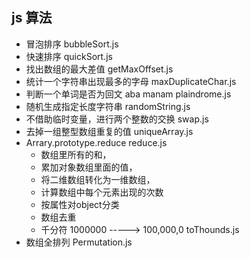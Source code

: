 ## js 算法 

* 冒泡排序 bubbleSort.js
* 快速排序 quickSort.js
* 找出数组的最大差值 getMaxOffset.js
* 统计一个字符串出现最多的字母 maxDuplicateChar.js
* 判断一个单词是否为回文 aba manam plaindrome.js
* 随机生成指定长度字符串 randomString.js
* 不借助临时变量，进行两个整数的交换 swap.js
* 去掉一组整型数组重复的值 uniqueArray.js
* Arrary.prototype.reduce reduce.js
  * 数组里所有的和， 
  * 累加对象数组里面的值，
  * 将二维数组转化为一维数组，
  * 计算数组中每个元素出现的次数
  * 按属性对object分类
  * 数组去重
  * 千分符 1000000  -----> 100,000,0  toThounds.js
* 数组全排列 Permutation.js
